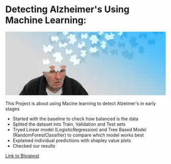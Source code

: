 # Detecting Alzheimer's Using Machine Learning:

![Welcome Image](https://github.com/medamer/Build-Week-2/blob/master/Images/alzheimers.png)

This Project is about using Macine learning to detect Alzeimer's in early stages

* Started with the baseline to check how balanced is the data
* Splited the dataset into Train, Validation and Test sets
* Tryed Linear model (LogisticRegression) and Tree Based Model (RandomForestClassifier) to compare which model works best
* Explained individual predictions with shapley value plots
* Checked our results

[Link to Blogpost](https://edamer66.medium.com/predicting-alzheimers-using-machine-learning-bd88fe480d8d?sk=59462034e36db884ade424a480b02e6b)
